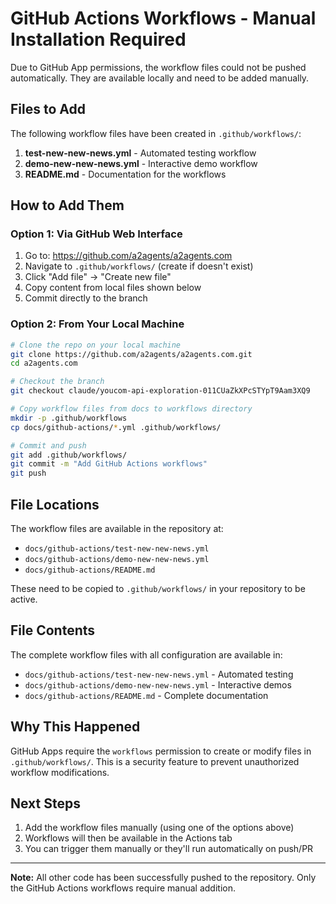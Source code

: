 # GitHub Actions Workflows - Manual Installation Required

Due to GitHub App permissions, the workflow files could not be pushed automatically.
They are available locally and need to be added manually.

## Files to Add

The following workflow files have been created in `.github/workflows/`:

1. **test-new-new-news.yml** - Automated testing workflow
2. **demo-new-new-news.yml** - Interactive demo workflow
3. **README.md** - Documentation for the workflows

## How to Add Them

### Option 1: Via GitHub Web Interface

1. Go to: https://github.com/a2agents/a2agents.com
2. Navigate to `.github/workflows/` (create if doesn't exist)
3. Click "Add file" → "Create new file"
4. Copy content from local files shown below
5. Commit directly to the branch

### Option 2: From Your Local Machine

```bash
# Clone the repo on your local machine
git clone https://github.com/a2agents/a2agents.com.git
cd a2agents.com

# Checkout the branch
git checkout claude/youcom-api-exploration-011CUaZkXPcSTYpT9Aam3XQ9

# Copy workflow files from docs to workflows directory
mkdir -p .github/workflows
cp docs/github-actions/*.yml .github/workflows/

# Commit and push
git add .github/workflows/
git commit -m "Add GitHub Actions workflows"
git push
```

## File Locations

The workflow files are available in the repository at:
- `docs/github-actions/test-new-new-news.yml`
- `docs/github-actions/demo-new-new-news.yml`
- `docs/github-actions/README.md`

These need to be copied to `.github/workflows/` in your repository to be active.

## File Contents

The complete workflow files with all configuration are available in:
- `docs/github-actions/test-new-new-news.yml` - Automated testing
- `docs/github-actions/demo-new-new-news.yml` - Interactive demos
- `docs/github-actions/README.md` - Complete documentation

## Why This Happened

GitHub Apps require the `workflows` permission to create or modify files in `.github/workflows/`.
This is a security feature to prevent unauthorized workflow modifications.

## Next Steps

1. Add the workflow files manually (using one of the options above)
2. Workflows will then be available in the Actions tab
3. You can trigger them manually or they'll run automatically on push/PR

---

**Note:** All other code has been successfully pushed to the repository.
Only the GitHub Actions workflows require manual addition.
